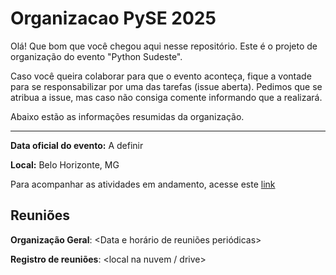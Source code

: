 # Organizacao PySE 2025

Olá! Que bom que você chegou aqui nesse repositório. Este é o projeto de organização do evento "Python Sudeste". 

Caso você queira colaborar para que o evento aconteça, fique a vontade para se responsabilizar por uma das tarefas (issue aberta). Pedimos que se atribua a issue, mas caso não consiga comente informando que a realizará.

Abaixo estão as informações resumidas da organização.

-------------

**Data oficial do evento:** A definir

**Local:** Belo Horizonte, MG

Para acompanhar as atividades em andamento, acesse este [link](https://github.com/orgs/pythonsudeste/projects)

## Reuniões

**Organização Geral**:  <Data e horário de reuniões periódicas>

**Registro de reuniões**: <local na nuvem / drive>

